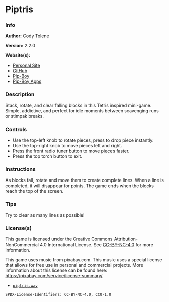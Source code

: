 # Piptris

### Info

**Author:** Cody Tolene

**Version:** 2.2.0

**Website(s):**

- [Personal Site](https://www.CodyTolene.com)
- [GitHub](https://github.com/CodyTolene)
- [Pip-Boy](https://www.Pip-Boy.com)
- [Pip-Boy Apps](https://github.com/CodyTolene/pip-boy-apps)

### Description

Stack, rotate, and clear falling blocks in this Tetris inspired mini-game. Simple, addictive, and perfect for idle moments between scavenging runs or stimpak breaks.

### Controls

- Use the top-left knob to rotate pieces, press to drop piece instantly.
- Use the top-right knob to move pieces left and right.
- Press the front radio tuner button to move pieces faster.
- Press the top torch button to exit.

### Instructions

As blocks fall, rotate and move them to create complete lines. When a line is completed, it will disappear for points. The game ends when the blocks reach the top of the screen.

### Tips

Try to clear as many lines as possible!

### License(s)

This game is licensed under the Creative Commons Attribution-NonCommercial 4.0 International License. See [CC-BY-NC-4.0](https://creativecommons.org/licenses/by-nc/4.0/) for more information.

This game uses music from pixabay.com. This music uses a special license that allows for free use in personal and commercial projects. More information about this license can be found here: https://pixabay.com/service/license-summary/

- [`piptris.wav`](https://pixabay.com/music/classical-string-quartet-tetris-theme-korobeiniki-rearranged-arr-for-strings-185592/)

`SPDX-License-Identifiers: CC-BY-NC-4.0, CC0-1.0`
